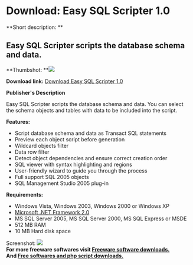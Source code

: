 # Download: Easy SQL Scripter 1.0

**Short description: **

## Easy SQL Scripter scripts the database schema and data.

  
**Thumbshot: **![](http://www.freewarefiles.com/screenshot/easysqlscripter_md.gif)   
  
**Download link:** [Download Easy SQL Scripter 1.0](http://freesoftwares.boysofts.com/Easy-SQL-Scripter_program_33113.html)  
  

**Publisher's Description**  
  

Easy SQL Scripter scripts the database schema and data. You can select the
schema objects and tables with data to be included into the script.

**Features:**

  * Script database schema and data as Transact SQL statements 
  * Preview each object script before generation 
  * Wildcard objects filter 
  * Data row filter 
  * Detect object dependencies and ensure correct creation order 
  * SQL viewer with syntax highlighting and regions 
  * User-friendly wizard to guide you through the process 
  * Full support SQL 2005 objects 
  * SQL Management Studio 2005 plug-in 

**Requirements:**

  * Windows Vista, Windows 2003, Windows 2000 or Windows XP 
  * [Microsoft .NET Framework 2.0](http://www.freewarefiles.com/program_10_108_16026.html)
  * MS SQL Server 2005, MS SQL Server 2000, MS SQL Express or MSDE 
  * 512 MB RAM 
  * 10 MB Hard disk space 

  
  
Screenshot: ![](http://www.freewarefiles.com/screenshot/easysqlscripter.gif)  
**For more freeware softwares visit [Freeware software downloads.](http://freesoftwares.boysofts.com/)**   
**And [Free softwares and php script downloads.](http://www.boysofts.com/)**

